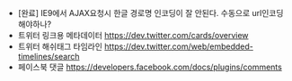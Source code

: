 * [완료] IE9에서 AJAX요청시 한글 경로명 인코딩이 잘 안된다. 수동으로 url인코딩 해야하나?
* 트위터 링크용 메타데이터 <https://dev.twitter.com/cards/overview>
* 트위터 해쉬태그 타임라인 <https://dev.twitter.com/web/embedded-timelines/search>
* 페이스북 댓글 <https://developers.facebook.com/docs/plugins/comments>
